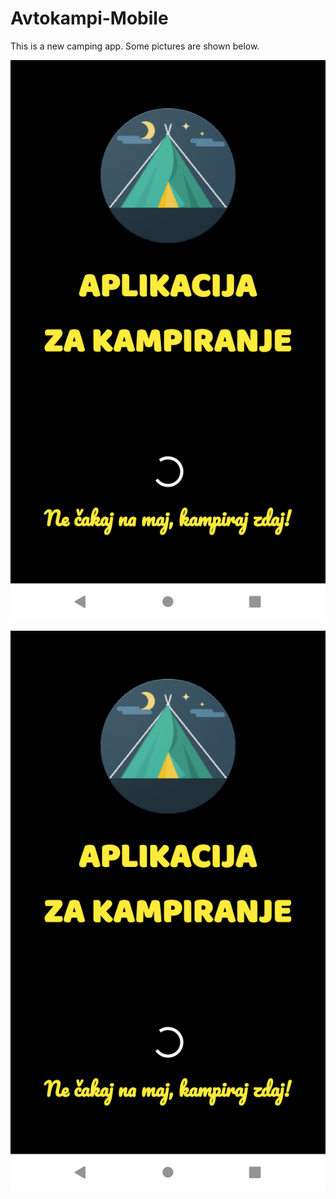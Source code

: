 # Avtokampi-Mobile

This is a new camping app. Some pictures are shown below.

![Initial view](avtokampi/assets/slike_aplikacije/initial.png)

![Login view](avtokampi/assets/slike_aplikacije/initial.png)
